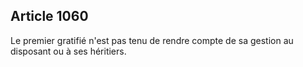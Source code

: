 Article 1060
----
Le premier gratifié n'est pas tenu de rendre compte de sa gestion au disposant
ou à ses héritiers.
